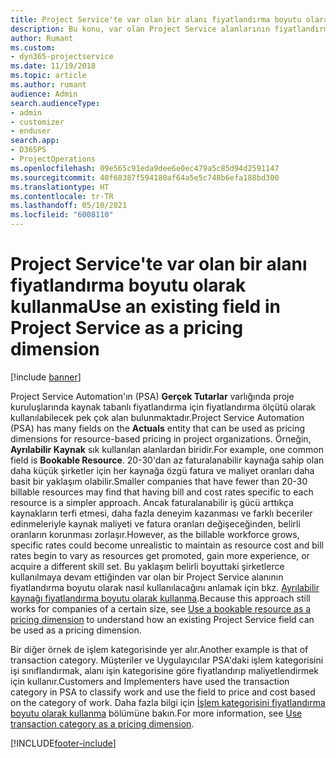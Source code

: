 ```yaml
---
title: Project Service'te var olan bir alanı fiyatlandırma boyutu olarak kullanma
description: Bu konu, var olan Project Service alanlarının fiyatlandırma boyutları olarak kullanılması hakkında bilgi sağlar.
author: Rumant
ms.custom:
- dyn365-projectservice
ms.date: 11/19/2018
ms.topic: article
ms.author: rumant
audience: Admin
search.audienceType:
- admin
- customizer
- enduser
search.app:
- D365PS
- ProjectOperations
ms.openlocfilehash: 09e565c91eda9dee6e0ec479a5c85d94d2591147
ms.sourcegitcommit: 40f68387f594180af64a5e5c748b6efa188bd300
ms.translationtype: HT
ms.contentlocale: tr-TR
ms.lasthandoff: 05/10/2021
ms.locfileid: "6008110"
---
```

# <a name="use-an-existing-field-in-project-service-as-a-pricing-dimension"></a><span data-ttu-id="c1970-103">Project Service'te var olan bir alanı fiyatlandırma boyutu olarak kullanma</span><span class="sxs-lookup"><span data-stu-id="c1970-103">Use an existing field in Project Service as a pricing dimension</span></span>

[!include [banner](../includes/psa-now-project-operations.md)]

<span data-ttu-id="c1970-104">Project Service Automation'ın (PSA) **Gerçek Tutarlar** varlığında proje kuruluşlarında kaynak tabanlı fiyatlandırma için fiyatlandırma ölçütü olarak kullanılabilecek pek çok alan bulunmaktadır.</span><span class="sxs-lookup"><span data-stu-id="c1970-104">Project Service Automation (PSA) has many fields on the **Actuals** entity that can be used as pricing dimensions for resource-based pricing in project organizations.</span></span> <span data-ttu-id="c1970-105">Örneğin, **Ayrılabilir Kaynak** sık kullanılan alanlardan biridir.</span><span class="sxs-lookup"><span data-stu-id="c1970-105">For example, one common field is **Bookable Resource**.</span></span> <span data-ttu-id="c1970-106">20-30'dan az faturalanabilir kaynağa sahip olan daha küçük şirketler için her kaynağa özgü fatura ve maliyet oranları daha basit bir yaklaşım olabilir.</span><span class="sxs-lookup"><span data-stu-id="c1970-106">Smaller companies that have fewer than 20-30 billable resources may find that having bill and cost rates specific to each resource is a simpler approach.</span></span> <span data-ttu-id="c1970-107">Ancak faturalanabilir iş gücü arttıkça kaynakların terfi etmesi, daha fazla deneyim kazanması ve farklı beceriler edinmeleriyle kaynak maliyeti ve fatura oranları değişeceğinden, belirli oranların korunması zorlaşır.</span><span class="sxs-lookup"><span data-stu-id="c1970-107">However, as the billable workforce grows, specific rates could become unrealistic to maintain as resource cost and bill rates begin to vary as resources get promoted, gain more experience, or acquire a different skill set.</span></span> <span data-ttu-id="c1970-108">Bu yaklaşım belirli boyuttaki şirketlerce kullanılmaya devam ettiğinden var olan bir Project Service alanının fiyatlandırma boyutu olarak nasıl kullanılacağını anlamak için bkz. [Ayrılabilir kaynağı fiyatlandırma boyutu olarak kullanma](bookable-resource-pricing-dimension.md).</span><span class="sxs-lookup"><span data-stu-id="c1970-108">Because this approach still works for companies of a certain size, see [Use a bookable resource as a pricing dimension](bookable-resource-pricing-dimension.md) to understand how an existing Project Service field can be used as a pricing dimension.</span></span>

<span data-ttu-id="c1970-109">Bir diğer örnek de işlem kategorisinde yer alır.</span><span class="sxs-lookup"><span data-stu-id="c1970-109">Another example is that of transaction category.</span></span> <span data-ttu-id="c1970-110">Müşteriler ve Uygulayıcılar PSA'daki işlem kategorisini işi sınıflandırmak, alanı işin kategorisine göre fiyatlandırıp maliyetlendirmek için kullanır.</span><span class="sxs-lookup"><span data-stu-id="c1970-110">Customers and Implementers have used the transaction category in PSA to classify work and use the field to price and cost based on the category of work.</span></span> <span data-ttu-id="c1970-111">Daha fazla bilgi için [İşlem kategorisini fiyatlandırma boyutu olarak kullanma](transaction-category-pricing-dimension.md) bölümüne bakın.</span><span class="sxs-lookup"><span data-stu-id="c1970-111">For more information, see [Use transaction category as a pricing dimension](transaction-category-pricing-dimension.md).</span></span>


[!INCLUDE[footer-include](../includes/footer-banner.md)]